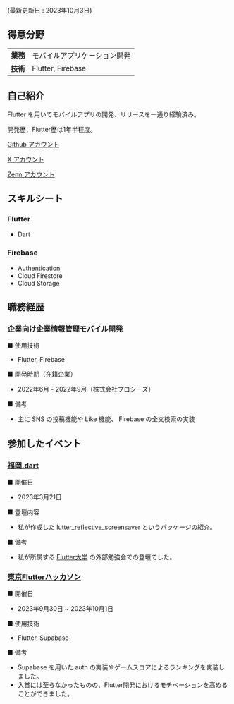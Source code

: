 (最新更新日 : 2023年10月3日)

## 得意分野
<table>
    <tr>
        <td><strong>業務</strong></td>
        <td>モバイルアプリケーション開発</td>
    </tr>
    <tr>
        <td><strong>技術</strong></td>
        <td>Flutter, Firebase</td>
    </tr>
</table>

## 自己紹介
Flutter を用いてモバイルアプリの開発、リリースを一通り経験済み。

開発歴、Flutter歴は1年半程度。

[Github アカウント](https://github.com/fen0268)

[X アカウント](https://twitter.com/fencer0268)

[Zenn アカウント](https://zenn.dev/fen)

## スキルシート

### Flutter
- Dart

### Firebase
- Authentication
- Cloud Firestore
- Cloud Storage


## 職務経歴

### 企業向け企業情報管理モバイル開発

■ 使用技術
- Flutter, Firebase

■ 開発時期（在籍企業）
- 2022年6月 - 2022年9月（株式会社プロシーズ）

■ 備考
- 主に SNS の投稿機能や Like 機能、 Firebase の全文検索の実装


## 参加したイベント

### [福岡.dart](https://flutteruniv.connpass.com/event/275584/)

■ 開催日
- 2023年3月21日

■ 登壇内容
- 私が作成した [lutter_reflective_screensaver](https://pub.dev/packages/flutter_reflective_screensaver) というパッケージの紹介。

■ 備考
- 私が所属する [Flutter大学](https://flutteruniv.com/) の外部勉強会での登壇でした。

### [東京Flutterハッカソン](https://twitter.com/TYOFlutterHack)
■ 開催日
- 2023年9月30日 ~ 2023年10月1日

■ 使用技術
- Flutter, Supabase

■ 備考
- Supabase を用いた auth の実装やゲームスコアによるランキングを実装しました。
- 入賞には至らなかったものの、Flutter開発におけるモチベーションを高めることができました。


